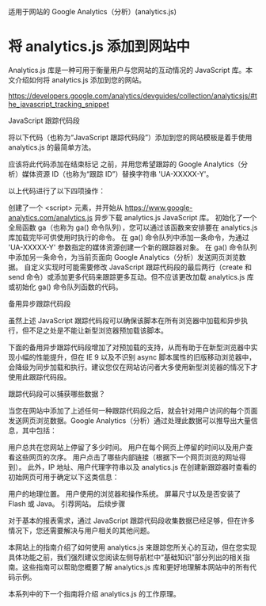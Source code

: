适用于网站的 Google Analytics（分析）(analytics.js)

# 将 analytics.js 添加到网站中

Analytics.js 库是一种可用于衡量用户与您网站的互动情况的 JavaScript 库。本文介绍如何将 analytics.js 添加到您的网站。


https://developers.google.com/analytics/devguides/collection/analyticsjs/#the_javascript_tracking_snippet


JavaScript 跟踪代码段

将以下代码（也称为“JavaScript 跟踪代码段”）添加到您的网站模板是着手使用 analytics.js 的最简单方法。

应该将此代码添加在结束标记 </head> 之前，并用您希望跟踪的 Google Analytics（分析）媒体资源 ID（也称为“跟踪 ID”）替换字符串 'UA-XXXXX-Y'。

<!-- Google Analytics -->
<script>
(function(i,s,o,g,r,a,m){i['GoogleAnalyticsObject']=r;i[r]=i[r]||function(){
(i[r].q=i[r].q||[]).push(arguments)},i[r].l=1*new Date();a=s.createElement(o),
m=s.getElementsByTagName(o)[0];a.async=1;a.src=g;m.parentNode.insertBefore(a,m)
})(window,document,'script','//www.google-analytics.com/analytics.js','ga');

ga('create', 'UA-XXXXX-Y', 'auto');
ga('send', 'pageview');
</script>
<!-- End Google Analytics -->

以上代码进行了以下四项操作：

创建了一个 &lt;script&gt; 元素，并开始从 https://www.google-analytics.com/analytics.js 异步下载 analytics.js JavaScript 库。
初始化了一个全局函数 ga（也称为 ga() 命令队列），您可以通过该函数来安排要在 analytics.js 库加载完毕可供使用时执行的命令。
在 ga() 命令队列中添加一条命令，为通过 'UA-XXXXX-Y' 参数指定的媒体资源创建一个新的跟踪器对象。
在 ga() 命令队列中添加另一条命令，为当前页面向 Google Analytics（分析）发送网页浏览数据。
自定义实现时可能需要修改 JavaScript 跟踪代码段的最后两行（create 和 send 命令）或添加更多代码来跟踪更多互动。但不应该更改加载 analytics.js 库或初始化 ga() 命令队列函数的代码。

备用异步跟踪代码段

虽然上述 JavaScript 跟踪代码段可以确保该脚本在所有浏览器中加载和异步执行，但不足之处是不能让新型浏览器预加载该脚本。

下面的备用异步跟踪代码段增加了对预加载的支持，从而有助于在新型浏览器中实现小幅的性能提升，但在 IE 9 以及不识别 async 脚本属性的旧版移动浏览器中，会降级为同步加载和执行。建议您仅在网站访问者大多使用新型浏览器的情况下才使用此跟踪代码段。

<!-- Google Analytics -->
<script>
window.ga=window.ga||function(){(ga.q=ga.q||[]).push(arguments)};ga.l=+new Date;
ga('create', 'UA-XXXXX-Y', 'auto');
ga('send', 'pageview');
</script>
<script async src='//www.google-analytics.com/analytics.js'></script>
<!-- End Google Analytics -->


跟踪代码段可以捕获哪些数据？

当您在网站中添加了上述任何一种跟踪代码段之后，就会针对用户访问的每个页面发送网页浏览数据。Google Analytics（分析）通过处理此数据可以推导出大量信息，其中包括：

用户总共在您网站上停留了多少时间。
用户在每个网页上停留的时间以及用户查看这些网页的次序。
用户点击了哪些内部链接（根据下一个网页浏览的网址得到）。
此外，IP 地址、用户代理字符串以及 analytics.js 在创建新跟踪器时查看的初始网页可用于确定以下这类信息：

用户的地理位置。
用户使用的浏览器和操作系统。
屏幕尺寸以及是否安装了 Flash 或 Java。
引荐网站。
后续步骤

对于基本的报表需求，通过 JavaScript 跟踪代码段收集数据已经足够，但在许多情况下，您还需要解决与用户相关的其他问题。

本网站上的指南介绍了如何使用 analytics.js 来跟踪您所关心的互动，但在您实现具体功能之前，我们强烈建议您阅读左侧导航栏中“基础知识”部分列出的相关指南。这些指南可以帮助您概要了解 analytics.js 库和更好地理解本网站中的所有代码示例。

本系列中的下一个指南将介绍 analytics.js 的工作原理。















